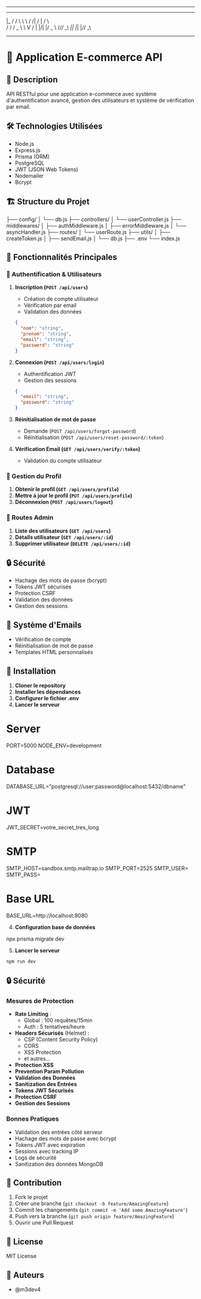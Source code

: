  
 ------------------------------------
 
 
 
 ____   _   __   __ __  __   _   
|_  /  / \  \ \ / /|  \/  | / \  
 / /  / _ \  \ V / | |\/| |/ _ \ 
/___\/_/ \_\  |_|  |_|  |_/_/ \_\

--------------------------------------
# 🚀 Application E-commerce API

## 📝 Description
API RESTful pour une application e-commerce avec système d'authentification avancé, gestion des utilisateurs et système de vérification par email.

## 🛠️ Technologies Utilisées
- Node.js
- Express.js
- Prisma (ORM)
- PostgreSQL
- JWT (JSON Web Tokens)
- Nodemailer
- Bcrypt

## 🏗️ Structure du Projet


├── config/
│ └── db.js
├── controllers/
│ └── userController.js
├── middlewares/
│ ├── authMiddleware.js
│ ├── errorMiddleware.js
│ └── asyncHandler.js
├── routes/
│ └── userRoute.js
├── utils/
│ ├── createToken.js
│ ├── sendEmail.js
│ └── db.js
├── .env
└── index.js


## 🔑 Fonctionnalités Principales

### 👤 Authentification & Utilisateurs
1. **Inscription (`POST /api/users`)**
   - Création de compte utilisateur
   - Vérification par email
   - Validation des données
   ```json
   {
     "nom": "string",
     "prenom": "string",
     "email": "string",
     "password": "string"
   }
   ```

2. **Connexion (`POST /api/users/login`)**
   - Authentification JWT
   - Gestion des sessions
   ```json
   {
     "email": "string",
     "password": "string"
   }
   ```

3. **Réinitialisation de mot de passe**
   - Demande (`POST /api/users/forgot-password`)
   - Réinitialisation (`POST /api/users/reset-password/:token`)

4. **Vérification Email (`GET /api/users/verify/:token`)**
   - Validation du compte utilisateur

### 👤 Gestion du Profil
1. **Obtenir le profil (`GET /api/users/profile`)**
2. **Mettre à jour le profil (`PUT /api/users/profile`)**
3. **Déconnexion (`POST /api/users/logout`)**

### 👑 Routes Admin
1. **Liste des utilisateurs (`GET /api/users`)**
2. **Détails utilisateur (`GET /api/users/:id`)**
3. **Supprimer utilisateur (`DELETE /api/users/:id`)**

## 🔒 Sécurité
- Hachage des mots de passe (bcrypt)
- Tokens JWT sécurisés
- Protection CSRF
- Validation des données
- Gestion des sessions

## 📧 Système d'Emails
- Vérification de compte
- Réinitialisation de mot de passe
- Templates HTML personnalisés

## 🚀 Installation

1. **Cloner le repository**
2. **Installer les dépendances**
3. **Configurer le fichier .env**
4. **Lancer le serveur**


# Server

PORT=5000
NODE_ENV=development


# Database
DATABASE_URL="postgresql://user:password@localhost:5432/dbname"


# JWT
JWT_SECRET=votre_secret_tres_long

# SMTP
SMTP_HOST=sandbox.smtp.mailtrap.io
SMTP_PORT=2525
SMTP_USER=
SMTP_PASS=

# Base URL
BASE_URL=http://localhost:8080


4. **Configuration base de données**

npx prisma migrate dev

5. **Lancer le serveur**
```bash
npm run dev
```

## 🔒 Sécurité

### Mesures de Protection
- **Rate Limiting** : 
  - Global : 100 requêtes/15min
  - Auth : 5 tentatives/heure
- **Headers Sécurisés** (Helmet) :
  - CSP (Content Security Policy)
  - CORS
  - XSS Protection
  - et autres...
- **Protection XSS**
- **Prevention Param Pollution**
- **Validation des Données**
- **Sanitization des Entrées**
- **Tokens JWT Sécurisés**
- **Protection CSRF**
- **Gestion des Sessions**

### Bonnes Pratiques
- Validation des entrées côté serveur
- Hachage des mots de passe avec bcrypt
- Tokens JWT avec expiration
- Sessions avec tracking IP
- Logs de sécurité
- Sanitization des données MongoDB

## 🤝 Contribution
1. Fork le projet
2. Créer une branche (`git checkout -b feature/AmazingFeature`)
3. Commit les changements (`git commit -m 'Add some AmazingFeature'`)
4. Push vers la branche (`git push origin feature/AmazingFeature`)
5. Ouvrir une Pull Request

## 📄 License
MIT License

## 👥 Auteurs
- @m3dev4
